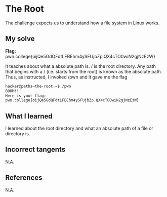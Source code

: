# The Root
The challenge expects us to understand how a file system in Linux works.

## My solve
**Flag:** pwn.college{oijQe5GdQFdtLFBEhm4ySFUjbZp.QX4cTO0wiN2gjNzEzW}

It teaches about what a absolute path is. / is the root directory. Any path that begins with a / (i.e. starts from the root) is known as the absolute path. Thus, as instructed, I invoked /pwn and it gave me the flag

```bash
hacker@paths~the-root:~$ /pwn
BOOM!!!
Here is your flag:
pwn.college{oijQe5GdQFdtLFBEhm4ySFUjbZp.QX4cTO0wiN2gjNzEzW}
```

## What I learned
I learned about the root directory and what an absolute path of a file or directory is.

## Incorrect tangents
N.A.

## References
N.A.
